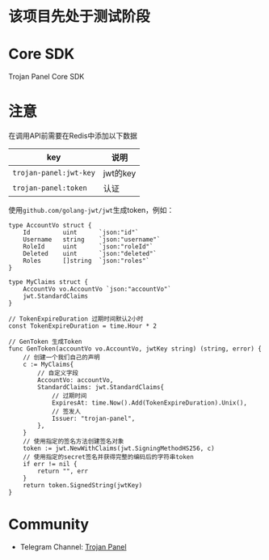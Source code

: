 # 该项目先处于测试阶段

# Core SDK

Trojan Panel Core SDK

# 注意

在调用API前需要在Redis中添加以下数据

| key                    | 说明      |
|------------------------|---------|
| `trojan-panel:jwt-key` | jwt的key |
| `trojan-panel:token`   | 认证      |

使用`github.com/golang-jwt/jwt`生成token，例如：

```
type AccountVo struct {
	Id         uint      `json:"id"`
	Username   string    `json:"username"`
	RoleId     uint      `json:"roleId"`
	Deleted    uint      `json:"deleted"`
	Roles      []string  `json:"roles"`
}

type MyClaims struct {
	AccountVo vo.AccountVo `json:"accountVo"`
	jwt.StandardClaims
}

// TokenExpireDuration 过期时间默认2小时
const TokenExpireDuration = time.Hour * 2

// GenToken 生成Token
func GenToken(accountVo vo.AccountVo, jwtKey string) (string, error) {
	// 创建一个我们自己的声明
	c := MyClaims{
		// 自定义字段
		AccountVo: accountVo,
		StandardClaims: jwt.StandardClaims{
			// 过期时间
			ExpiresAt: time.Now().Add(TokenExpireDuration).Unix(),
			// 签发人
			Issuer: "trojan-panel",
		},
	}
	// 使用指定的签名方法创建签名对象
	token := jwt.NewWithClaims(jwt.SigningMethodHS256, c)
	// 使用指定的secret签名并获得完整的编码后的字符串token
	if err != nil {
		return "", err
	}
	return token.SignedString(jwtKey)
}
```

# Community

- Telegram Channel: [Trojan Panel](https://t.me/TrojanPanel)